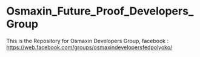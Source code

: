 # Osmaxin_Future_Proof_Developers_Group
This is the Repository for Osmaxin Developers Group, facebook : https://web.facebook.com/groups/osmaxindevelopersfedpolyoko/
